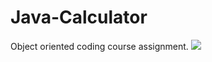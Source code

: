 # Java-Calculator
Object oriented coding course assignment.
![](images/filename%20Sample%20Image.png)
